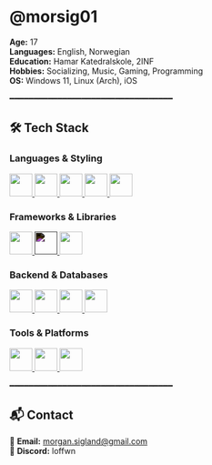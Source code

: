 # @morsig01

**Age:** 17  
**Languages:** English, Norwegian  
**Education:** Hamar Katedralskole, 2INF  
**Hobbies:** Socializing, Music, Gaming, Programming  
**OS:** Windows 11, Linux (Arch), iOS  

━━━━━━━━━━━━━━━━━━━━━━━━━━━━━━━━━━

## 🛠️ Tech Stack  

### Languages & Styling  
<p align="left">
  <a href="https://www.typescriptlang.org/" target="_blank">
    <img src="https://cdn.jsdelivr.net/gh/devicons/devicon/icons/typescript/typescript-original.svg" width="40" height="40"/>
  </a>
  <a href="https://developer.mozilla.org/en-US/docs/Web/JavaScript" target="_blank">
    <img src="https://cdn.jsdelivr.net/gh/devicons/devicon/icons/javascript/javascript-original.svg" width="40" height="40"/>
  </a>
  <a href="https://developer.mozilla.org/en-US/docs/Web/HTML" target="_blank">
    <img src="https://cdn.jsdelivr.net/gh/devicons/devicon/icons/html5/html5-original.svg" width="40" height="40"/>
  </a>
  <a href="https://developer.mozilla.org/en-US/docs/Web/CSS" target="_blank">
    <img src="https://cdn.jsdelivr.net/gh/devicons/devicon/icons/css3/css3-original.svg" width="40" height="40"/>
  </a>
  <a href="https://tailwindcss.com/" target="_blank">
    <img src="https://cdn.jsdelivr.net/gh/devicons/devicon@latest/icons/tailwindcss/tailwindcss-original.svg" width="40" height="40"/>
  </a>
</p>

### Frameworks & Libraries  
<p align="left">
  <a href="https://reactjs.org/" target="_blank">
    <img src="https://cdn.jsdelivr.net/gh/devicons/devicon/icons/react/react-original.svg" width="40" height="40"/>
  </a>
  <a href="https://nextjs.org/" target="_blank">
    <img src="https://cdn.jsdelivr.net/gh/devicons/devicon/icons/nextjs/nextjs-original.svg" width="40" height="40" style="filter: invert(1);"/>
  </a>
  <a href="https://huggingface.co/" target="_blank">
    <img src="https://huggingface.co/datasets/huggingface/brand-assets/resolve/main/hf-logo.svg" width="40" height="40"/>
  </a>
</p>

### Backend & Databases  
<p align="left">
  <a href="https://nodejs.org/" target="_blank">
    <img src="https://cdn.jsdelivr.net/gh/devicons/devicon/icons/nodejs/nodejs-original.svg" width="40" height="40"/>
  </a>
  <a href="https://www.mysql.com/" target="_blank">
    <img src="https://cdn.jsdelivr.net/gh/devicons/devicon/icons/mysql/mysql-original.svg" width="40" height="40"/>
  </a>
  <a href="https://supabase.com/" target="_blank">
    <img src="https://cdn.jsdelivr.net/gh/devicons/devicon@latest/icons/supabase/supabase-original.svg" width="40" height="40"/>
  </a>
  <a href="https://www.sanity.io/" target="_blank">
    <img src="https://cdn.jsdelivr.net/gh/devicons/devicon@latest/icons/sanity/sanity-original.svg" width="40" height="40"/>
  </a>
</p>

### Tools & Platforms  
<p align="left">
  <a href="https://git-scm.com/" target="_blank">
    <img src="https://cdn.jsdelivr.net/gh/devicons/devicon/icons/git/git-original.svg" width="40" height="40"/>
  </a>
  <a href="https://www.figma.com/" target="_blank">
    <img src="https://cdn.jsdelivr.net/gh/devicons/devicon/icons/figma/figma-original.svg" width="40" height="40"/>
  </a>
  <a href="https://vercel.com/" target="_blank">
    <img src="https://cdn.jsdelivr.net/gh/devicons/devicon@latest/icons/vercel/vercel-original.svg" width="40" height="40"/>
  </a>
</p>


━━━━━━━━━━━━━━━━━━━━━━━━━━━━━━━━━━

## 📬 Contact  
📧 **Email:** [morgan.sigland@gmail.com](mailto:morgan.sigland@gmail.com)  
💬 **Discord:** loffwn  
